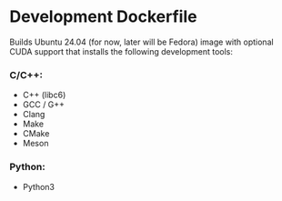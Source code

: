 # Development Dockerfile
Builds Ubuntu 24.04 (for now, later will be Fedora) image with optional CUDA support that installs the following development tools:
### C/C++:
- C++ (libc6)
- GCC / G++
- Clang
- Make
- CMake
- Meson

### Python:
- Python3
